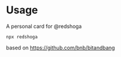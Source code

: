 # Usage

A personal card for @redshoga

```
npx redshoga
```

based on https://github.com/bnb/bitandbang
